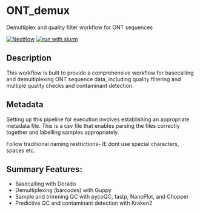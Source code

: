 # ONT_demux
Demultiplex and quality filter workflow for ONT sequences

[![Nextflow](https://img.shields.io/badge/nextflow%20DSL2-%E2%89%A520.11.0--edge-23aa62.svg?labelColor=000000)](https://www.nextflow.io/)
[![run with slurm](https://img.shields.io/badge/run%20with-slurm-ff4d4d.svg?labelColor=000000)](https://slurm.schedmd.com/)

## Description
This workflow is built to provide a comprehensive workflow for basecalling and demultiplexing ONT sequence data, including quality filtering and multiple quality checks and contaminant detection.

## Metadata
Setting up this pipeline for execution involves establishing an appropriate metadata file. This is a csv file that enables parsing the files correctly together and labelling samples appropriately.

Follow traditional naming restrictions- IE dont use special characters, spaces etc.

## Summary Features:
* Basecalling with Dorado
* Demultiplexing (barcodes) with Guppy
* Sample and trimming QC with pycoQC, fastp, NanoPlot, and Chopper
* Predictive QC and contaminant detection with Kraken2
